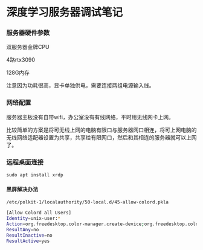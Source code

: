 # 深度学习服务器调试笔记

### 服务器硬件参数

双服务器金牌CPU

4路rtx3090

128G内存

注意因为功耗很高，显卡单独供电，需要连接两组电源输入线。

### 网络配置

服务器主板没有自带wifi，办公室没有有线网络，平时用无线网卡上网。

比较简单的方案是将可无线上网的电脑有限口与服务器网口相连，将可上网电脑的无线网络适配器设置为共享，共享给有限网口，然后和其相连的服务器就可以上网了。

### 远程桌面连接

`sudo apt install xrdp`

#### 黑屏解决办法

 `/etc/polkit-1/localauthority/50-local.d/45-allow-colord.pkla` 

```bash
[Allow Colord all Users]
Identity=unix-user:*
Action=org.freedesktop.color-manager.create-device;org.freedesktop.color-manager.create-profile;org.freedesktop.color-manager.delete-device;org.freedesktop.color-manager.delete-profile;org.freedesktop.color-manager.modify-device;org.freedesktop.color-manager.modify-profile
ResultAny=no
ResultInactive=no
ResultActive=yes
```